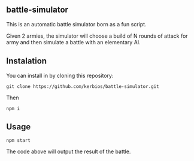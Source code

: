 ## battle-simulator

This is an automatic battle simulator born as a fun script.

Given 2 armies, the simulator will choose a build of N rounds of attack for army and then simulate a battle with an elementary AI.

## Instalation
You can install in by cloning this repository:

```
git clone https://github.com/kerbios/battle-simulator.git
```
Then
```
npm i
```
## Usage

```
npm start
```

The code above will output the result of the battle.
